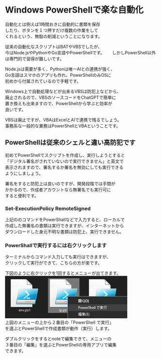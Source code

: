 # Windows PowerShellで楽な自動化
自動化とは例えば1時間おきに自動的に書類を保存  
したり、ボタンを１つ押すだけ複数の作業をして  
くれるという、無駄の削減ということになります。  

従来の自動化なスクリプトはBATやVBSでしたが、  
今はNode.jsやPythonやGo言語やPowerShellです。　　
しかしPowerShell以外は専門的で習得が難しいです。

Node.jsは需要が多く、Pythonは唯一AIとの連携が強く、  
Go言語はスマホのアプリも作れ、PowerShellのみOSに  
初めから付属されているので手軽です。

Windows上で自動処理などが出来るVBSは防犯上などから、  
廃止されるので、VBSのソースコードをChatGPTで簡単に  
置き換えも出来ますので、PowerShellから学ぶと効率が  
良いです。

VBSは廃止ですが、VBAはExcelとAIで連携で残るでしょう。  
事務系な一般的な業務はPowerShellとVBAということです。

## PowerShellは従来のシェルと違い高防犯です
初めてPowerShellでスクリプトを作成し、実行しようとすると  
「デジタル署名がされていないので実行できません」と英文で  
表示されますので、署名するか署名を無効にしても実行できる  
ようにしましょう。

署名をすると防犯上は良いのですが、開発段階では手間が  
かかるので、作成者アカウントなら無署名でも実行可に  
すると便利です。

### Set-ExecutionPolicy RemoteSigned
上記ののコマンドをPowerShallなどで入力すると、ローカルで  
作成した無署名の書類は実行できますが、インターネットから  
ダウンロードした身元不明な書類は防犯上、実行できません。

### PowerShallで実行するには右クリックします
ターミナルからコマンド入力しても実行はできますが、  
クリックして実行ができて、こちらの方が楽です。  

下図のように右クリックを1回するとメニューが出てきます。  
![PowerShallで実行する](./image/PowerShellExe.jpg)  
上図のメニューの上から２番目の「PowerShell で実行」  
を選ぶとPowerShellで作成書類が動作（実行）します。  

ダブルクリックをするとnoteで編集できて、メニューの  
３番目の「編集」を選ぶとPowerShellの専用アプリで編集  
できます。
